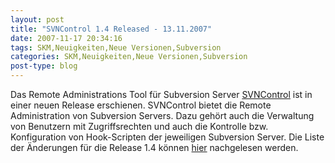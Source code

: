 ```yaml
---
layout: post
title: "SVNControl 1.4 Released - 13.11.2007"
date: 2007-11-17 20:34:16
tags: SKM,Neuigkeiten,Neue Versionen,Subversion
categories: SKM,Neuigkeiten,Neue Versionen,Subversion
post-type: blog
---
```

Das Remote Administrations Tool für Subversion Server <a href="http://svncontrol.tigris.org"  title="SVNControl">SVNControl</a> ist in einer neuen Release erschienen. SVNControl bietet die Remote Administration von Subversion Servers. Dazu gehört auch die Verwaltung von Benutzern mit Zugriffsrechten und auch die Kontrolle bzw. Konfiguration von Hook-Scripten der jeweiligen Subversion Server. Die Liste der Änderungen für die Release 1.4 können <a href="http://www.sse.uni-hildesheim.de/SVNControl/1.4/README.txt"  title="ChangeLog">hier</a> nachgelesen werden.
